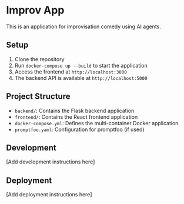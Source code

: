 # Improv App

This is an application for improvisation comedy using AI agents.

## Setup

1. Clone the repository
2. Run `docker-compose up --build` to start the application
3. Access the frontend at `http://localhost:3000`
4. The backend API is available at `http://localhost:5000`

## Project Structure

- `backend/`: Contains the Flask backend application
- `frontend/`: Contains the React frontend application
- `docker-compose.yml`: Defines the multi-container Docker application
- `promptfoo.yaml`: Configuration for promptfoo (if used)

## Development

[Add development instructions here]

## Deployment

[Add deployment instructions here]

